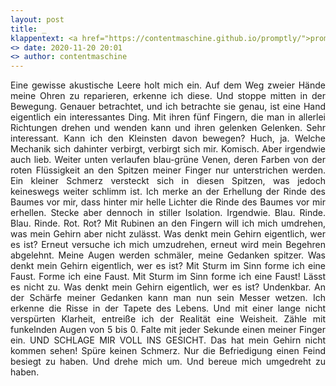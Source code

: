 ```yaml
---
layout: post
title: _
klappentext: <a href="https://contentmaschine.github.io/promptly/">promptly [a]</a>
<> date: 2020-11-20 20:01
<> author: contentmaschine
---
```

<div style="text-align:justify">
Eine gewisse akustische Leere holt mich ein. Auf dem Weg zweier Hände meine Ohren zu reparieren, erkenne ich diese. Und stoppe mitten in der Bewegung. Genauer betrachtet, und ich betrachte sie genau, ist eine Hand eigentlich ein interessantes Ding. Mit ihren fünf Fingern, die man in allerlei Richtungen drehen und wenden kann und ihren gelenken Gelenken. Sehr interessant. Kann ich den Kleinsten davon bewegen? Huch, ja. Welche Mechanik sich dahinter verbirgt, verbirgt sich mir. Komisch. Aber irgendwie auch lieb. Weiter unten verlaufen blau-grüne Venen, deren Farben von der roten Flüssigkeit an den Spitzen meiner Finger nur unterstrichen werden. Ein kleiner Schmerz versteckt sich in diesen Spitzen, was jedoch keineswegs weiter schlimm ist. Ich merke an der Erhellung der Rinde des Baumes vor mir, dass hinter mir helle Lichter die Rinde des Baumes vor mir erhellen. Stecke aber dennoch in stiller Isolation. Irgendwie. Blau. Rinde. Blau. Rinde. Rot. Rot? Mit Rubinen an den Fingern will ich mich umdrehen, was mein Gehirn aber nicht zulässt. Was denkt mein Gehirn eigentlich, wer es ist? Erneut versuche ich mich umzudrehen, erneut wird mein Begehren abgelehnt. Meine Augen werden schmäler, meine Gedanken spitzer. Was denkt mein Gehirn eigentlich, wer es ist? Mit Sturm im Sinn forme ich eine Faust. Forme ich eine Faust. Mit Sturm im Sinn forme ich eine Faust! Lässt es nicht zu. Was denkt mein Gehirn eigentlich, wer es ist? Undenkbar. An der Schärfe meiner Gedanken kann man nun sein Messer wetzen. Ich erkenne die Risse in der Tapete des Lebens. Und mit einer lange nicht verspürten Klarheit, entreiße ich der Realität eine Weisheit. Zähle mit funkelnden Augen von 5 bis 0. Falte mit jeder Sekunde einen meiner Finger ein. UND SCHLAGE MIR VOLL INS GESICHT. Das hat mein Gehirn nicht kommen sehen! Spüre keinen Schmerz. Nur die Befriedigung einen Feind besiegt zu haben. Und drehe mich um. Und bereue mich umgedreht zu haben. 
